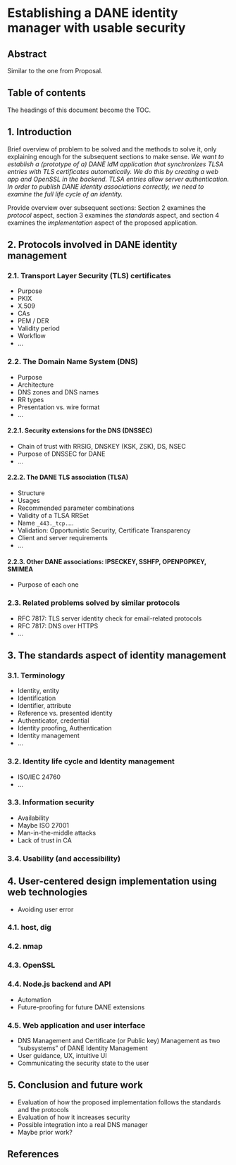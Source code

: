# Establishing a DANE identity manager with usable security

## Abstract

Similar to the one from Proposal.

## Table of contents

The headings of this document become the TOC.

## 1. Introduction

Brief overview of problem to be solved and the methods to solve it, only explaining enough for the subsequent sections to make sense.
_We want to establish a (prototype of a) DANE IdM application that synchronizes TLSA entries with TLS certificates automatically._
_We do this by creating a web app and OpenSSL in the backend._
_TLSA entries allow server authentication._
_In order to publish DANE identity associations correctly, we need to examine the full life cycle of an identity._

Provide overview over subsequent sections:
Section 2 examines the _protocol_ aspect, section 3 examines the _standards_ aspect, and section 4 examines the _implementation_ aspect of the proposed application.

## 2. Protocols involved in DANE identity management

### 2.1. Transport Layer Security (TLS) certificates

* Purpose
* PKIX
* X.509
* CAs
* PEM / DER
* Validity period
* Workflow
* …

### 2.2. The Domain Name System (DNS)

* Purpose
* Architecture
* DNS zones and DNS names
* RR types
* Presentation vs. wire format
* …

#### 2.2.1. Security extensions for the DNS (DNSSEC)

* Chain of trust with RRSIG, DNSKEY (KSK, ZSK), DS, NSEC
* Purpose of DNSSEC for DANE
* …

#### 2.2.2. The DANE TLS association (TLSA)

* Structure
* Usages
* Recommended parameter combinations
* Validity of a TLSA RRSet
* Name `_443._tcp.`…
* Validation: Opportunistic Security, Certificate Transparency
* Client and server requirements
* …

#### 2.2.3. Other DANE associations: IPSECKEY, SSHFP, OPENPGPKEY, SMIMEA

* Purpose of each one

### 2.3. Related problems solved by similar protocols

* RFC 7817: TLS server identity check for email-related protocols
* RFC 7817: DNS over HTTPS
* …

## 3. The standards aspect of identity management

### 3.1. Terminology

* Identity, entity
* Identification
* Identifier, attribute
* Reference vs. presented identity
* Authenticator, credential
* Identity proofing, Authentication
* Identity management
* …

### 3.2. Identity life cycle and Identity management

* ISO/IEC 24760
* …

### 3.3. Information security

* Availability
* Maybe ISO 27001
* Man-in-the-middle attacks
* Lack of trust in CA

### 3.4. Usability (and accessibility)

## 4. User-centered design implementation using web technologies

* Avoiding user error

### 4.1. host, dig

### 4.2. nmap

### 4.3. OpenSSL

### 4.4. Node.js backend and API

* Automation
* Future-proofing for future DANE extensions

### 4.5. Web application and user interface

* DNS Management and Certificate (or Public key) Management as two “subsystems” of DANE Identity Management
* User guidance, UX, intuitive UI
* Communicating the security state to the user

## 5. Conclusion and future work

* Evaluation of how the proposed implementation follows the standards and the protocols
* Evaluation of how it increases security
* Possible integration into a real DNS manager
* Maybe prior work?

## References
